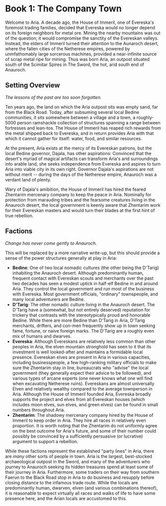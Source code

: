 # Book 1: The Company Town
Welcome to Aria. A decade ago, the House of Immeril, one of Evereska's foremost trading families, decided that Evereska would no longer depend on its foreign neighbors for metal ore. Mining the nearby mountains was out of the question; it would compromise the sanctity of the Evereskan valleys. Instead, the elders of Immeril turned their attention to the Aunaroch desert, where the fallen cities of the Netherese empires, powered by unmfathomably large sorcerous machines, provided a near-infinite source of scrap metal ripe for mining. Thus was born Aria, an outpost situated south of the Scimitar Spires in The Sword, the hot, arid south end of Anauroch.

## Setting Overview

_The lessons of the past are too soon forgotten._

Ten years ago, the land on which the Aria outpost sits was empty sand, far from the Black Road. Today, after subsuming several local Bedine communities, it sits somewhere between a village and a town, a roughly-5000 person ramshackle collection of structures spanning a range between fortresses and lean-tos. The House of Immeril has reaped rich rewards from the metal shipped back to Evereska, and in return provides Aria with that which it cannot gather for itself: water, food, and similar resources. 

At the present, Aria exists at the mercy of its Evereskan patrons, but the local Bedine governor, Dajala, has other aspirations: Convinced that the desert's myriad of magical artifacts can transform Aria's arid surroundings into arable land, she seeks independence from Evereska and aspires to turn Aria into viable city in its own right. Governor Dajala's aspirations are not without merit -- during the days of the Netherese empire, Anauroch was a verdant land of plenty.

Wary of Dajala's amibition, the House of Immeril has hired the feared Zhentarim mercenary company to keep the peace in Aria. Nominally for protection from marauding tribes and the fearsome creatures living in the Anauroch desert, the local government is keenly aware that Zhentarim work for their Evereskan masters and would turn their blades at the first hint of true rebellion.

## Factions

_Change has never come gently to Anauroch._

This will be replaced by a more narrative write-up, but this should provide a sense of the power structures generally at play in Aria: 

* __Bedine__: One of two local nomadic cultures (the other being the D'Tarig) inhabiting the Anauroch desert. Although predominantly human, frequent contact with Evereskan scouts and merchants over the past two decades has seen a modest uptick in half-elf Bedine in and around Aria. They control the local government and run most of the business with Evereska. Most government officials, "ordinary" townspeople, and many local adventurers are Bedine.
* __D'Tarig__: The other nomadic culture living in the Anauroch desert. The D'Tarig have a (somewhat, but not entirely deserved) reputation for trickery that contrasts with the stereotypically proud and honorable Bedine. While there are more Bedine than D'Tarig in Aria, D'Tarig merchants, drifters, and con-men frequently show up in town seeking fame, fortune, or naive foreign marks. The D'Tarig are a roughly even mix of humans and dwarves.
* __Evereska__: Although Evereskans are relatively less common than other peoples in Aria, the elven mountain stronghold has seen to it that its investment is well looked-after and maintains a formidable local presence. Evereskan elves are present in Aria in various capacities, including businesspeople, a few high-ranking military officials to make sure the Zhentarim stay in line, bureaucrats who "advise" the local government (they generally expect their advice to be followed), and various types of arcane experts (one never knows what one will find when excavating Netherese ruins). Evereskans are almost universally Elven and relatively wealthy compared to the average townperson in Aria. Although the House of Immeril founded Aria, Evereska broadly supports the project and elves from all Evereskan houses (which includes moon elves, sun elves, and green elves) can be found in small numbers throughout Aria.
* __Zhentarim__: The shadowy mercenary company hired by the House of Immeril to keep order in Aria. They hire all races in relatively even proportion. It is worth noting that the Zhentarim do not uniformly agree on the best outcome for Aria's future, and  some of their number could possibly be convinced by a sufficiently persuasive (or lucrative) argument to support a rebellion.

While these factions represent the established "party lines" in Aria, there are _many_ other sorts of people in town. Aria is the largest, best-stocked archaeological outpost in the Sword, and many of the adventurers who journey to Anauroch seeking its hidden treasures spend at least some of their journey in Aria. Furthermore, some traders on their way from southern Faerun to the Black Road stop in Aria to do business and resupply before closing distance to the infamous trade route. While the locals are predominantly human, dwarven, elven (and various combinations thereof), it is reasonable to expect virtually all races and walks of life to have some presence here, and the Arian locals are accustomed to this.
